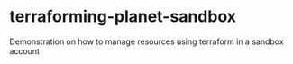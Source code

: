 # terraforming-planet-sandbox
Demonstration on how to manage resources using terraform in a sandbox account
